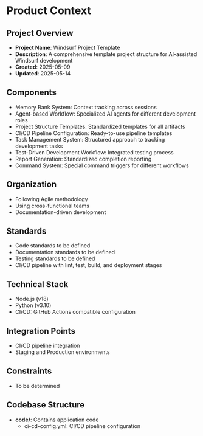 # Product Context

## Project Overview
- **Project Name**: Windsurf Project Template
- **Description**: A comprehensive template project structure for AI-assisted Windsurf development
- **Created**: 2025-05-09
- **Updated**: 2025-05-14

## Components
- Memory Bank System: Context tracking across sessions
- Agent-based Workflow: Specialized AI agents for different development roles
- Project Structure Templates: Standardized templates for all artifacts
- CI/CD Pipeline Configuration: Ready-to-use pipeline templates
- Task Management System: Structured approach to tracking development tasks
- Test-Driven Development Workflow: Integrated testing process
- Report Generation: Standardized completion reporting
- Command System: Special command triggers for different workflows

## Organization
- Following Agile methodology
- Using cross-functional teams
- Documentation-driven development

## Standards
- Code standards to be defined
- Documentation standards to be defined
- Testing standards to be defined
- CI/CD pipeline with lint, test, build, and deployment stages

## Technical Stack
- Node.js (v18)
- Python (v3.10)
- CI/CD: GitHub Actions compatible configuration

## Integration Points
- CI/CD pipeline integration
- Staging and Production environments

## Constraints
- To be determined

## Codebase Structure
- **code/**: Contains application code
  - ci-cd-config.yml: CI/CD pipeline configuration

